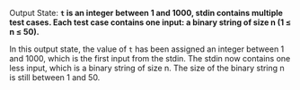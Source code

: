 Output State: **`t` is an integer between 1 and 1000, stdin contains multiple test cases. Each test case contains one input: a binary string of size n (1 ≤ n ≤ 50).**

In this output state, the value of `t` has been assigned an integer between 1 and 1000, which is the first input from the stdin. The stdin now contains one less input, which is a binary string of size n. The size of the binary string n is still between 1 and 50.